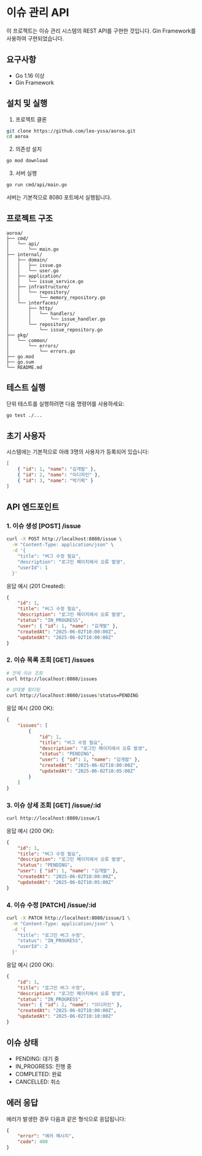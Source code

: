 # 이슈 관리 API

이 프로젝트는 이슈 관리 시스템의 REST API를 구현한 것입니다. Gin Framework를 사용하여 구현되었습니다.

## 요구사항

- Go 1.16 이상
- Gin Framework

## 설치 및 실행

1. 프로젝트 클론
```bash
git clone https://github.com/leo-yssa/aoroa.git
cd aoroa
```

2. 의존성 설치
```bash
go mod download
```

3. 서버 실행
```bash
go run cmd/api/main.go
```

서버는 기본적으로 8080 포트에서 실행됩니다.

## 프로젝트 구조

```
aoroa/
├── cmd/
│   └── api/
│       └── main.go
├── internal/
│   ├── domain/
│   │   ├── issue.go
│   │   └── user.go
│   ├── application/
│   │   └── issue_service.go
│   ├── infrastructure/
│   │   └── repository/
│   │       └── memory_repository.go
│   └── interfaces/
│       ├── http/
│       │   └── handlers/
│       │       └── issue_handler.go
│       └── repository/
│           └── issue_repository.go
├── pkg/
│   └── common/
│       └── errors/
│           └── errors.go
├── go.mod
├── go.sum
└── README.md
```

## 테스트 실행

단위 테스트를 실행하려면 다음 명령어를 사용하세요:
```bash
go test ./...
```

## 초기 사용자

시스템에는 기본적으로 아래 3명의 사용자가 등록되어 있습니다:
```json
[
    { "id": 1, "name": "김개발" },
    { "id": 2, "name": "이디자인" },
    { "id": 3, "name": "박기획" }
]
```

## API 엔드포인트

### 1. 이슈 생성 [POST] /issue
```bash
curl -X POST http://localhost:8080/issue \
  -H "Content-Type: application/json" \
  -d '{
    "title": "버그 수정 필요",
    "description": "로그인 페이지에서 오류 발생",
    "userId": 1
  }'
```

응답 예시 (201 Created):
```json
{
    "id": 1,
    "title": "버그 수정 필요",
    "description": "로그인 페이지에서 오류 발생",
    "status": "IN_PROGRESS",
    "user": { "id": 1, "name": "김개발" },
    "createdAt": "2025-06-02T10:00:00Z",
    "updatedAt": "2025-06-02T10:00:00Z"
}
```

### 2. 이슈 목록 조회 [GET] /issues
```bash
# 전체 이슈 조회
curl http://localhost:8080/issues

# 상태별 필터링
curl http://localhost:8080/issues?status=PENDING
```

응답 예시 (200 OK):
```json
{
    "issues": [
        {
            "id": 1,
            "title": "버그 수정 필요",
            "description": "로그인 페이지에서 오류 발생",
            "status": "PENDING",
            "user": { "id": 1, "name": "김개발" },
            "createdAt": "2025-06-02T10:00:00Z",
            "updatedAt": "2025-06-02T10:05:00Z"
        }
    ]
}
```

### 3. 이슈 상세 조회 [GET] /issue/:id
```bash
curl http://localhost:8080/issue/1
```

응답 예시 (200 OK):
```json
{
    "id": 1,
    "title": "버그 수정 필요",
    "description": "로그인 페이지에서 오류 발생",
    "status": "PENDING",
    "user": { "id": 1, "name": "김개발" },
    "createdAt": "2025-06-02T10:00:00Z",
    "updatedAt": "2025-06-02T10:05:00Z"
}
```

### 4. 이슈 수정 [PATCH] /issue/:id
```bash
curl -X PATCH http://localhost:8080/issue/1 \
  -H "Content-Type: application/json" \
  -d '{
    "title": "로그인 버그 수정",
    "status": "IN_PROGRESS",
    "userId": 2
  }'
```

응답 예시 (200 OK):
```json
{
    "id": 1,
    "title": "로그인 버그 수정",
    "description": "로그인 페이지에서 오류 발생",
    "status": "IN_PROGRESS",
    "user": { "id": 2, "name": "이디자인" },
    "createdAt": "2025-06-02T10:00:00Z",
    "updatedAt": "2025-06-02T10:10:00Z"
}
```

## 이슈 상태

- PENDING: 대기 중
- IN_PROGRESS: 진행 중
- COMPLETED: 완료
- CANCELLED: 취소

## 에러 응답

에러가 발생한 경우 다음과 같은 형식으로 응답됩니다:
```json
{
    "error": "에러 메시지",
    "code": 400
}
```